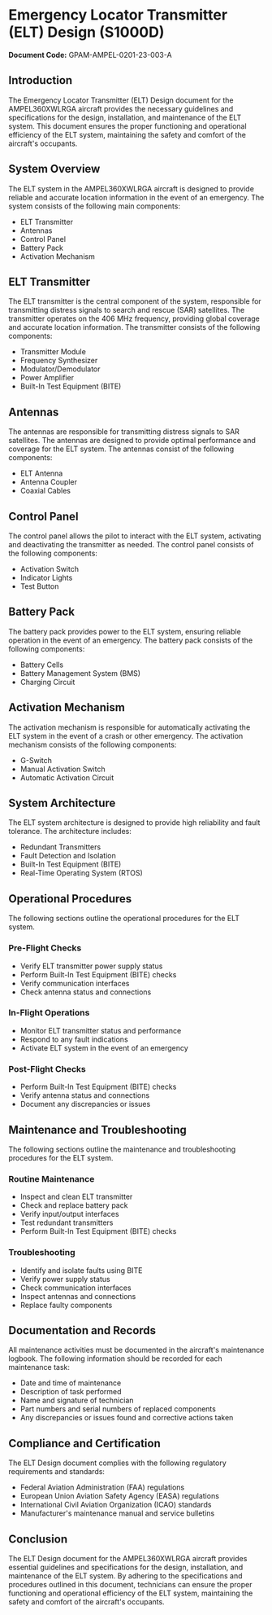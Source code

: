 # Emergency Locator Transmitter (ELT) Design (S1000D)

**Document Code:** GPAM-AMPEL-0201-23-003-A

## Introduction

The Emergency Locator Transmitter (ELT) Design document for the AMPEL360XWLRGA aircraft provides the necessary guidelines and specifications for the design, installation, and maintenance of the ELT system. This document ensures the proper functioning and operational efficiency of the ELT system, maintaining the safety and comfort of the aircraft's occupants.

## System Overview

The ELT system in the AMPEL360XWLRGA aircraft is designed to provide reliable and accurate location information in the event of an emergency. The system consists of the following main components:

- ELT Transmitter
- Antennas
- Control Panel
- Battery Pack
- Activation Mechanism

## ELT Transmitter

The ELT transmitter is the central component of the system, responsible for transmitting distress signals to search and rescue (SAR) satellites. The transmitter operates on the 406 MHz frequency, providing global coverage and accurate location information. The transmitter consists of the following components:

- Transmitter Module
- Frequency Synthesizer
- Modulator/Demodulator
- Power Amplifier
- Built-In Test Equipment (BITE)

## Antennas

The antennas are responsible for transmitting distress signals to SAR satellites. The antennas are designed to provide optimal performance and coverage for the ELT system. The antennas consist of the following components:

- ELT Antenna
- Antenna Coupler
- Coaxial Cables

## Control Panel

The control panel allows the pilot to interact with the ELT system, activating and deactivating the transmitter as needed. The control panel consists of the following components:

- Activation Switch
- Indicator Lights
- Test Button

## Battery Pack

The battery pack provides power to the ELT system, ensuring reliable operation in the event of an emergency. The battery pack consists of the following components:

- Battery Cells
- Battery Management System (BMS)
- Charging Circuit

## Activation Mechanism

The activation mechanism is responsible for automatically activating the ELT system in the event of a crash or other emergency. The activation mechanism consists of the following components:

- G-Switch
- Manual Activation Switch
- Automatic Activation Circuit

## System Architecture

The ELT system architecture is designed to provide high reliability and fault tolerance. The architecture includes:

- Redundant Transmitters
- Fault Detection and Isolation
- Built-In Test Equipment (BITE)
- Real-Time Operating System (RTOS)

## Operational Procedures

The following sections outline the operational procedures for the ELT system.

### Pre-Flight Checks

- Verify ELT transmitter power supply status
- Perform Built-In Test Equipment (BITE) checks
- Verify communication interfaces
- Check antenna status and connections

### In-Flight Operations

- Monitor ELT transmitter status and performance
- Respond to any fault indications
- Activate ELT system in the event of an emergency

### Post-Flight Checks

- Perform Built-In Test Equipment (BITE) checks
- Verify antenna status and connections
- Document any discrepancies or issues

## Maintenance and Troubleshooting

The following sections outline the maintenance and troubleshooting procedures for the ELT system.

### Routine Maintenance

- Inspect and clean ELT transmitter
- Check and replace battery pack
- Verify input/output interfaces
- Test redundant transmitters
- Perform Built-In Test Equipment (BITE) checks

### Troubleshooting

- Identify and isolate faults using BITE
- Verify power supply status
- Check communication interfaces
- Inspect antennas and connections
- Replace faulty components

## Documentation and Records

All maintenance activities must be documented in the aircraft's maintenance logbook. The following information should be recorded for each maintenance task:

- Date and time of maintenance
- Description of task performed
- Name and signature of technician
- Part numbers and serial numbers of replaced components
- Any discrepancies or issues found and corrective actions taken

## Compliance and Certification

The ELT Design document complies with the following regulatory requirements and standards:

- Federal Aviation Administration (FAA) regulations
- European Union Aviation Safety Agency (EASA) regulations
- International Civil Aviation Organization (ICAO) standards
- Manufacturer's maintenance manual and service bulletins

## Conclusion

The ELT Design document for the AMPEL360XWLRGA aircraft provides essential guidelines and specifications for the design, installation, and maintenance of the ELT system. By adhering to the specifications and procedures outlined in this document, technicians can ensure the proper functioning and operational efficiency of the ELT system, maintaining the safety and comfort of the aircraft's occupants.
